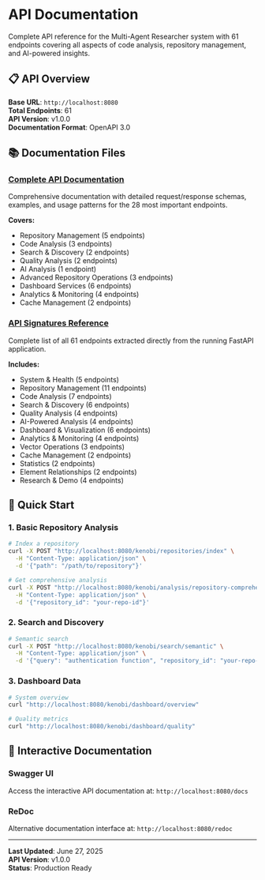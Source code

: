 # API Documentation

Complete API reference for the Multi-Agent Researcher system with 61 endpoints covering all aspects of code analysis, repository management, and AI-powered insights.

## 📋 API Overview

**Base URL**: `http://localhost:8080`  
**Total Endpoints**: 61  
**API Version**: v1.0.0  
**Documentation Format**: OpenAPI 3.0

## 📚 Documentation Files

### [Complete API Documentation](./API_DOCUMENTATION_COMPLETE.md)
Comprehensive documentation with detailed request/response schemas, examples, and usage patterns for the 28 most important endpoints.

**Covers:**
- Repository Management (5 endpoints)
- Code Analysis (3 endpoints)
- Search & Discovery (2 endpoints)
- Quality Analysis (2 endpoints)
- AI Analysis (1 endpoint)
- Advanced Repository Operations (3 endpoints)
- Dashboard Services (6 endpoints)
- Analytics & Monitoring (4 endpoints)
- Cache Management (2 endpoints)

### [API Signatures Reference](./API_SIGNATURES_COMPLETE.md)
Complete list of all 61 endpoints extracted directly from the running FastAPI application.

**Includes:**
- System & Health (5 endpoints)
- Repository Management (11 endpoints)
- Code Analysis (7 endpoints)
- Search & Discovery (6 endpoints)
- Quality Analysis (4 endpoints)
- AI-Powered Analysis (4 endpoints)
- Dashboard & Visualization (6 endpoints)
- Analytics & Monitoring (4 endpoints)
- Vector Operations (3 endpoints)
- Cache Management (2 endpoints)
- Statistics (2 endpoints)
- Element Relationships (2 endpoints)
- Research & Demo (4 endpoints)

## 🚀 Quick Start

### 1. **Basic Repository Analysis**
```bash
# Index a repository
curl -X POST "http://localhost:8080/kenobi/repositories/index" \
  -H "Content-Type: application/json" \
  -d '{"path": "/path/to/repository"}'

# Get comprehensive analysis
curl -X POST "http://localhost:8080/kenobi/analysis/repository-comprehensive" \
  -H "Content-Type: application/json" \
  -d '{"repository_id": "your-repo-id"}'
```

### 2. **Search and Discovery**
```bash
# Semantic search
curl -X POST "http://localhost:8080/kenobi/search/semantic" \
  -H "Content-Type: application/json" \
  -d '{"query": "authentication function", "repository_id": "your-repo-id"}'
```

### 3. **Dashboard Data**
```bash
# System overview
curl "http://localhost:8080/kenobi/dashboard/overview"

# Quality metrics
curl "http://localhost:8080/kenobi/dashboard/quality"
```

## 🔧 Interactive Documentation

### Swagger UI
Access the interactive API documentation at:
`http://localhost:8080/docs`

### ReDoc
Alternative documentation interface at:
`http://localhost:8080/redoc`

---

**Last Updated**: June 27, 2025  
**API Version**: v1.0.0  
**Status**: Production Ready